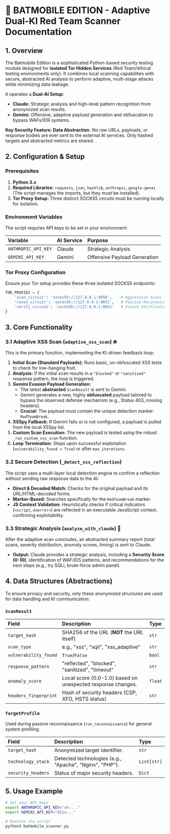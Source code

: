 # 🦇 BATMOBILE EDITION - Adaptive Dual-KI Red Team Scanner Documentation

## 1. Overview

The Batmobile Edition is a sophisticated Python-based security testing module designed for **isolated Tor Hidden Services** (Red Team/ethical testing environments only). It combines local scanning capabilities with secure, abstracted AI analysis to perform adaptive, multi-stage attacks while minimizing data leakage.

It operates a **Dual-AI Setup**:
* **Claude:** Strategic analysis and high-level pattern recognition from anonymized scan results.
* **Gemini:** Offensive, adaptive payload generation and obfuscation to bypass WAFs/IDR systems.

**Key Security Feature: Data Abstraction.** No raw URLs, payloads, or response bodies are ever sent to the external AI services. Only hashed targets and abstracted metrics are shared.

## 2. Configuration & Setup

### Prerequisites

1.  **Python 3.x**
2.  **Required Libraries:** `requests`, `json`, `hashlib`, `anthropic`, `google-genai` (The script manages the imports, but they must be installed).
3.  **Tor Proxy Setup:** Three distinct SOCKS5 circuits must be running locally for isolation.

### Environment Variables

The script requires API keys to be set in your environment:

| Variable | AI Service | Purpose |
| :--- | :--- | :--- |
| `ANTHROPIC_API_KEY` | Claude | Strategic Analysis |
| `GEMINI_API_KEY` | Gemini | Offensive Payload Generation |

### Tor Proxy Configuration

Ensure your Tor setup provides these three isolated SOCKS5 endpoints:

```python
TOR_PROXIES = {
    'scan_circuit': 'socks5h://127.0.0.1:9050',    # Aggressive Scans (XSS, SQLi)
    'recon_circuit': 'socks5h://127.0.0.1:9051',   # Passive Reconnaissance
    'verify_circuit': 'socks5h://127.0.0.1:9052'   # Future Verification/Slow Scans
}
````

## 3\. Core Functionality

### 3.1 Adaptive XSS Scan (`adaptive_xss_scan`) 🔥

This is the primary function, implementing the KI-driven feedback loop:

1.  **Initial Scan (Standard Payloads):** Runs basic, un-obfuscated XSS tests to check for low-hanging fruit.
2.  **Analysis:** If the initial scan results in a `"blocked"` or `"sanitized"` response pattern, the loop is triggered.
3.  **Gemini Evasion Payload Generation:**
      * The latest **abstracted** `ScanResult` is sent to Gemini.
      * Gemini generates a new, highly **obfuscated** payload tailored to bypass the observed defense mechanism (e.g., Status 403, missing headers).
      * **Crucial:** The payload must contain the unique detection marker: `RedTeamBreak`.
4.  **XSSpy Fallback:** If Gemini fails or is not configured, a payload is pulled from the local XSSpy list.
5.  **Custom Scan Execution:** The new payload is tested using the robust `_run_custom_xss_scan` function.
6.  **Loop Termination:** Stops upon successful exploitation (`vulnerability_found = True`) or after `max_iterations`.

### 3.2 Secure Detection (`_detect_xss_reflection`)

The script uses a multi-layer local detection engine to confirm a reflection without sending raw response data to the AI:

  * **Direct & Decoded Match:** Checks for the original payload and its URL/HTML-decoded forms.
  * **Marker-Based:** Searches specifically for the `RedTeamBreak` marker.
  * **JS Context Validation:** Heuristically checks if critical indicators (`<script`, `onerror=`) are reflected in an executable JavaScript context, confirming exploitability.

### 3.3 Strategic Analysis (`analyze_with_claude`) 🤖

After the adaptive scan concludes, an abstracted summary report (total scans, severity distribution, anomaly scores, timing) is sent to Claude.

  * **Output:** Claude provides a strategic analysis, including a **Security Score (0-10)**, identification of WAF/IDS patterns, and recommendations for the next steps (e.g., try SQLi, brute-force admin panel).

## 4\. Data Structures (Abstractions)

To ensure privacy and security, only these anonymized structures are used for data handling and KI communication:

### `ScanResult`

| Field | Description | Type |
| :--- | :--- | :--- |
| `target_hash` | SHA256 of the URL (**NOT** the URL itself) | `str` |
| `scan_type` | e.g., "xss", "sqli", "xss\_adaptive" | `str` |
| `vulnerability_found` | `True`/`False` | `bool` |
| `response_pattern` | "reflected", "blocked", "sanitized", "timeout" | `str` |
| `anomaly_score` | Local score (0.0-1.0) based on unexpected response changes. | `float` |
| `headers_fingerprint` | Hash of security headers (CSP, XFO, HSTS status) | `str` |

### `TargetProfile`

Used during passive reconnaissance (`run_reconnaissance`) for general system profiling.

| Field | Description | Type |
| :--- | :--- | :--- |
| `target_hash` | Anonymized target identifier. | `str` |
| `technology_stack` | Detected technologies (e.g., "Apache", "Nginx", "PHP"). | `List[str]` |
| `security_headers` | Status of major security headers. | `Dict` |

## 5\. Usage Example

```bash
# Set your API keys
export ANTHROPIC_API_KEY="sk-..."
export GEMINI_API_KEY="AIza..."

# Execute the script
python3 batmobile_scanner.py
```


